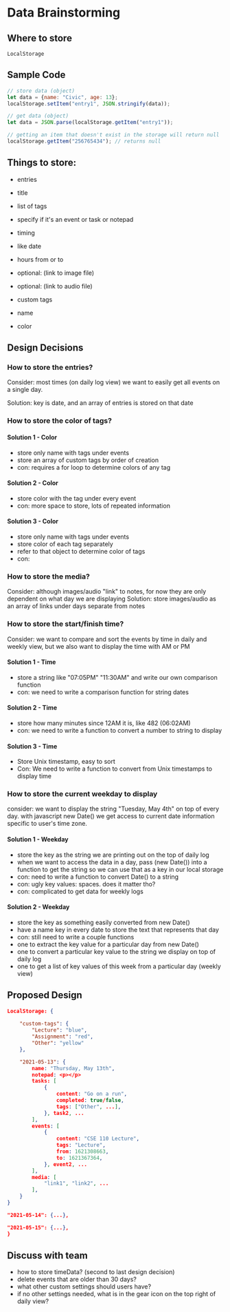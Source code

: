 # Data Brainstorming

## Where to store

`LocalStorage`

## Sample Code

```js
// store data (object)
let data = {name: "Civic", age: 13};
localStorage.setItem("entry1", JSON.stringify(data));

// get data (object)
let data = JSON.parse(localStorage.getItem("entry1"));

// getting an item that doesn't exist in the storage will return null
localStorage.getItem("256765434"); // returns null
```


## Things to store:

- entries
- title
- list of tags
- specify if it's an event or task or notepad
- timing
- like date
- hours from or to
- optional: (link to image file)
- optional: (link to audio file)
  
- custom tags
- name
- color

## Design Decisions

### How to store the entries?

Consider: most times (on daily log view) we want to easily get all events on a single day.

Solution: key is date, and an array of entries is stored on that date

### How to store the color of tags?

#### Solution 1 - Color

- store only name with tags under events
- store an array of custom tags by order of creation
- con: requires a for loop to determine colors of any tag

#### Solution 2 - Color

- store color with the tag under every event
- con: more space to store, lots of repeated information

#### Solution 3 - Color

- store only name with tags under events
- store color of each tag separately
- refer to that object to determine color of tags
- con:

### How to store the media?

Consider: although images/audio "link" to notes, for now they are only dependent on what day we are displaying
Solution: store images/audio as an array of links under days separate from notes

### How to store the start/finish time?

Consider: we want to compare and sort the events by time in daily and weekly view, but we also want to display the time with AM or PM

#### Solution 1 - Time

- store a string like "07:05PM" "11:30AM" and write our own comparison function
- con: we need to write a comparison function for string dates

#### Solution 2 - Time

- store how many minutes since 12AM it is, like 482 (06:02AM)
- con: we need to write a function to convert a number to string to display

#### Solution 3 - Time

- Store Unix timestamp, easy to sort
- Con: We need to write a function to convert from Unix timestamps to display time

### How to store the current weekday to display

consider: we want to display the string "Tuesday, May 4th" on top of every day. with javascript new Date() we get access to current date information specific to user's time zone.

#### Solution 1 - Weekday

- store the key as the string we are printing out on the top of daily log
- when we want to access the data in a day, pass (new Date()) into a function to get the string so we can use that as a key in our local storage
- con: need to write a function to convert Date() to a string
- con: ugly key values: spaces. does it matter tho?
- con: complicated to get data for weekly logs

#### Solution 2 - Weekday

- store the key as something easily converted from new Date()
- have a name key in every date to store the text that represents that day
- con: still need to write a couple functions
- one to extract the key value for a particular day from new Date()
- one to convert a particular key value to the string we display on top of daily log
- one to get a list of key values of this week from a particular day (weekly view)

## Proposed Design

```json
LocalStorage: {
    
    "custom-tags": {
        "Lecture": "blue",
        "Assignment": "red",
        "Other": "yellow"
    },

    "2021-05-13": {
        name: "Thursday, May 13th",
        notepad: <p></p>
        tasks: [
            {
                content: "Go on a run",
                completed: true/false,
                tags: ["Other", ...],
            }, task2, ...
        ],
        events: [
            {
                content: "CSE 110 Lecture",
                tags: "Lecture",
                from: 1621308663,
                to: 1621367364,
            }, event2, ...
        ],
        media: [
            "link1", "link2", ...
        ],
    }
}

"2021-05-14": {...},

"2021-05-15": {...},
}
```

## Discuss with team

- how to store timeData? (second to last design decision)
- delete events that are older than 30 days?
- what other custom settings should users have?
- if no other settings needed, what is in the gear icon on the top right of daily view?
